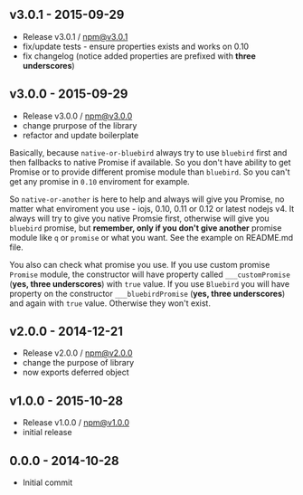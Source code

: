 

## v3.0.1 - 2015-09-29
- Release v3.0.1 / npm@v3.0.1
- fix/update tests - ensure properties exists and works on 0.10
- fix changelog (notice added properties are prefixed with **three underscores**)

## v3.0.0 - 2015-09-29
- Release v3.0.0 / npm@v3.0.0
- change prurpose of the library
- refactor and update boilerplate

Basically, because `native-or-bluebird` always try to use `bluebird` first and then fallbacks to native Promise if available. So you don't have ability to get Promise or to provide different promise module than `bluebird`. So you can't get any promise in `0.10` enviroment for example.

So `native-or-another` is here to help and always will give you Promise, no matter what enviroment you use - iojs, 0.10, 0.11 or 0.12 or latest nodejs v4. It always will try to give you native Promsie first, otherwise will give you `bluebird` promise, but **remember, only if you don't give another** promise module like `q` or `promise` or what you want. See the example on README.md file.

You also can check what promise you use. If you use custom promise `Promise` module, the constructor will have property called `___customPromise` (**yes, three underscores**) with `true` value. If you use `Bluebird` you will have property on the constructor `___bluebirdPromise` (**yes, three underscores**) and again with `true` value. Otherwise they won't exist.

## v2.0.0 - 2014-12-21
- Release v2.0.0 / npm@v2.0.0
- change the purpose of library
- now exports deferred object

## v1.0.0 - 2015-10-28
- Release v1.0.0 / npm@v1.0.0
- initial release

## 0.0.0 - 2014-10-28
- Initial commit